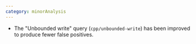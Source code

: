```yaml
---
category: minorAnalysis
---
```

* The "Unbounded write" query (`cpp/unbounded-write`) has been improved to produce fewer false positives.